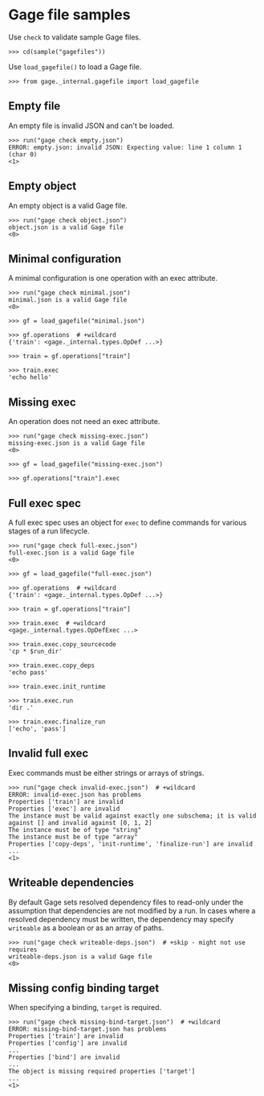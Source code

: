 # Gage file samples

Use `check` to validate sample Gage files.

    >>> cd(sample("gagefiles"))

Use `load_gagefile()` to load a Gage file.

    >>> from gage._internal.gagefile import load_gagefile

## Empty file

An empty file is invalid JSON and can't be loaded.

    >>> run("gage check empty.json")
    ERROR: empty.json: invalid JSON: Expecting value: line 1 column 1 (char 0)
    <1>

## Empty object

An empty object is a valid Gage file.

    >>> run("gage check object.json")
    object.json is a valid Gage file
    <0>

## Minimal configuration

A minimal configuration is one operation with an exec attribute.

    >>> run("gage check minimal.json")
    minimal.json is a valid Gage file
    <0>

    >>> gf = load_gagefile("minimal.json")

    >>> gf.operations  # +wildcard
    {'train': <gage._internal.types.OpDef ...>}

    >>> train = gf.operations["train"]

    >>> train.exec
    'echo hello'

## Missing exec

An operation does not need an exec attribute.

    >>> run("gage check missing-exec.json")
    missing-exec.json is a valid Gage file
    <0>

    >>> gf = load_gagefile("missing-exec.json")

    >>> gf.operations["train"].exec

## Full exec spec

A full exec spec uses an object for `exec` to define commands for
various stages of a run lifecycle.

    >>> run("gage check full-exec.json")
    full-exec.json is a valid Gage file
    <0>

    >>> gf = load_gagefile("full-exec.json")

    >>> gf.operations  # +wildcard
    {'train': <gage._internal.types.OpDef ...>}

    >>> train = gf.operations["train"]

    >>> train.exec  # +wildcard
    <gage._internal.types.OpDefExec ...>

    >>> train.exec.copy_sourcecode
    'cp * $run_dir'

    >>> train.exec.copy_deps
    'echo pass'

    >>> train.exec.init_runtime

    >>> train.exec.run
    'dir .'

    >>> train.exec.finalize_run
    ['echo', 'pass']

## Invalid full exec

Exec commands must be either strings or arrays of strings.

    >>> run("gage check invalid-exec.json")  # +wildcard
    ERROR: invalid-exec.json has problems
    Properties ['train'] are invalid
    Properties ['exec'] are invalid
    The instance must be valid against exactly one subschema; it is valid against [] and invalid against [0, 1, 2]
    The instance must be of type "string"
    The instance must be of type "array"
    Properties ['copy-deps', 'init-runtime', 'finalize-run'] are invalid
    ...
    <1>

## Writeable dependencies

By default Gage sets resolved dependency files to read-only under the
assumption that dependencies are not modified by a run. In cases where a
resolved dependency must be written, the dependency may specify
`writeable` as a boolean or as an array of paths.

    >>> run("gage check writeable-deps.json")  # +skip - might not use requires
    writeable-deps.json is a valid Gage file
    <0>

## Missing config binding target

When specifying a binding, `target` is required.

    >>> run("gage check missing-bind-target.json")  # +wildcard
    ERROR: missing-bind-target.json has problems
    Properties ['train'] are invalid
    Properties ['config'] are invalid
    ...
    Properties ['bind'] are invalid
    ...
    The object is missing required properties ['target']
    ...
    <1>

